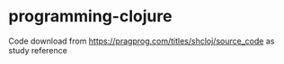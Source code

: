# programming-clojure
Code download from https://pragprog.com/titles/shcloj/source_code as study reference
